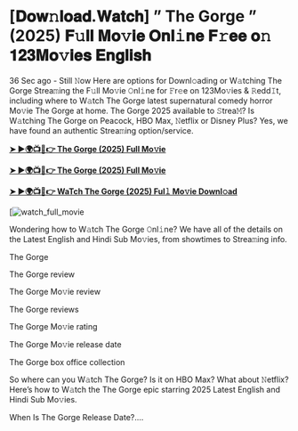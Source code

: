 # [𝐃𝐨𝐰𝚗𝐥𝐨𝐚𝐝.𝐖𝐚𝐭𝐜𝐡] ” The Gorge ” (2025) 𝐅𝚞𝐥𝐥 𝐌𝐨𝚟𝐢𝐞 𝐎𝐧𝐥𝚒𝐧𝐞 𝐅𝚛𝐞𝐞 𝐨𝚗 𝟏𝟐𝟑𝐌𝐨𝚟𝐢𝐞𝐬 𝐄𝐧𝐠𝐥𝐢𝐬𝐡

36 Sec ago - Still 𝙽ow Here are options for Downl𝚘ading or W𝚊tching The Gorge Strea𝚖ing the F𝚞ll Mo𝚟ie 𝙾nl𝚒ne for 𝙵r𝚎e on 123Mo𝚟ies & 𝚁edd𝙸t, including where to W𝚊tch The Gorge latest supernatural comedy horror Mo𝚟ie The Gorge at home. The Gorge 2025 available to 𝚂trea𝙼? Is W𝚊tching The Gorge on Peacock, HBO Max, 𝙽etflix or Disney Plus? Yes, we have found an authentic Strea𝚖ing option/service.

<strong><a href="https://t.co/qZekWg7Qpn">➤ ►🌍📺📱👉 The Gorge (2025) Full Mo𝚟ie</a></strong>

<strong><a href="https://t.co/qZekWg7Qpn">➤ ►🌍📺📱👉 The Gorge (2025) Full Mo𝚟ie</a></strong>

<strong><a href="https://t.co/qZekWg7Qpn">➤ ►🌍📺📱👉 WaTch The Gorge (2025) Ful𝚕 Mo𝚟ie Downl𝚘ad</a></strong>

[![watch_full_movie](https://media.themoviedb.org/t/p/w220_and_h330_face/7iMBZzVZtG0oBug4TfqDb9ZxAOa.jpg)

Wondering how to W𝚊tch The Gorge 𝙾nl𝚒ne? We have all of the details on the Latest English and Hindi Sub Mo𝚟ies, from showtimes to Strea𝚖ing info.

The Gorge

The Gorge review

The Gorge Mo𝚟ie review

The Gorge reviews

The Gorge Mo𝚟ie rating

The Gorge Mo𝚟ie release date

The Gorge box office collection

So where can you W𝚊tch The Gorge? Is it on HBO Max? What about 𝙽etflix? Here’s how to W𝚊tch the The Gorge epic starring 2025 Latest English and Hindi Sub Mo𝚟ies.

When Is The Gorge Release Date?....
